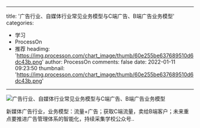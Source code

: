 
---
title: '广告行业、自媒体行业常见业务模型与C端广告、B端广告业务模型'
categories: 
 - 学习
 - ProcessOn
 - 推荐
headimg: 'https://img.processon.com/chart_image/thumb/60e255be637689510d6dc43b.png'
author: ProcessOn
comments: false
date: 2022-01-11 09:23:50
thumbnail: 'https://img.processon.com/chart_image/thumb/60e255be637689510d6dc43b.png'
---

<div>   
<img class="thumb" alt="广告行业、自媒体行业常见业务模型与C端广告、B端广告业务模型" src="https://img.processon.com/chart_image/thumb/60e255be637689510d6dc43b.png" referrerpolicy="no-referrer">
<p>新媒体广告行业，业务模型：流量+广告；获取C端流量，卖给B端客户；未来重点要推进广告管理体系的智能化，持续采集学校公众号..</p>  
</div>
            